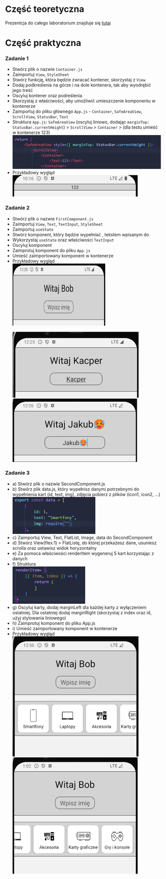 # Część teoretyczna
  Prezentcja do całego laboratorium znajduje się [tutaj](https://github.com/sikorski1/High-level-Programming-Languages-Project/raw/main/React_Native_od_zera_JPWP.odp)

# Część praktyczna
### Zadanie 1
-  Stwórz plik o nazwie `Container.js`
-    Zaimportuj `View`, `StyleSheet`
  -  Stwórz funkcję, która będzie zwracać kontener, skorzystaj z `View`
  -  Dodaj podkreślenia na górze i na dole kontenera, tak aby wyodrębić jego treść
  -  Oscyluj kontener oraz podreślenia
  -  Skorzystaj z właściwości, aby umożliwić umieszczenie komponentu w kontenerze
-  Zaimportuj do pliku głównego `App.js` - `Container`, `SafeAreaView`, `ScrollView`, `StatusBar`, `Text`
 -  Struktura  `App.js`: `SafeAreaView` (oscyluj liniowo, dodając `marginTop: StatusBar.currentHeight`) > `ScrollView` > `Container` > (dla testu umieść w kontenerze <Text>123</Text>) <br>
![Struktura](img/img1.png) 
-  Przykładowy wygląd <br>
![Kontener](img/container.png)


### Zadanie 2
-  Stwórz plik o nazwie `FirstComponent.js`
 -  Zaimportuj `View`, `Text`, `TextInput`, `StyleSheet`
 -  Zaimportuj `useState`
-  Stwórz komponent, który będzie wypełniać <Text>, tekstem wpisanym do <TextInput> 
 -  Wykorzystaj `useState` oraz właściwości `TextInput`
 -  Oscyluj komponent 
-  Zaimprotuj komponent do pliku `App.js` 
 -  Umieść zaimportowany komponent w kontenerze 
- Przykładowy wygląd <br>
<img src="img/img4.png" width="300" height="200"><br><br>
![TextInput](img/img2.png) <br>
![TextInput](img/img3.png) <br>

### Zadanie 3
- a) Stwórz plik o nazwie SecondComponent.js 
- b) Stwórz plik data.js, który wypełnisz danymi potrzebnymi do wypełnienia kart (id, text, img), zdjęcia pobierz z plików (icon1, icon2, ...) <br>
![Struktura](img/img6.png) <br>
- c) Zaimportuj View, Text, FlatList, Image, data do SecondComponent 
- d) Stwórz View(flex:1) > FlatListę, do której przekażesz dane, usuniesz scrolla oraz ustawisz widok horyzontalny 
- e) Za pomoca właściwości renderItem wygeneruj 5 kart korzystając z danych 
- f) Struktura <br>
![Struktura](img/img5.png) <br>
- g) Oscyluj karty, dodaj marginLeft dla każdej karty z wyłączeniem ostatniej. Dla ostatniej dodaj marginRight (skorzystaj z index oraz id, użyj stylowania liniowego) 
- h) Zaimprotuj komponent do pliku App.js 
- i) Umieść zaimportowany komponent w kontenerze 
- Przykładowy wygląd <br>
![Items](img/img7.png)
![Items](img/img8.png)



